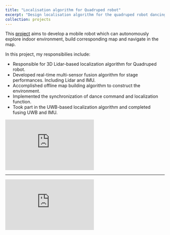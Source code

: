 ```yaml
---
title: "Localisation algorithm for Quadruped robot"
excerpt: "Design localisation algorithm for the quadruped robot dancing in TV gala. <br/><img src='/images/gala.jpg' width='640' height='480'>"
collection: projects
---
```


This [<font color="black">project</font>](https://roboticsandautomationnews.com/2021/02/11/ubtech-reveals-robot-ox-on-the-most-watched-tv-show-on-earth/40419/) aims to develop a mobile robot which can autonomously explore indoor environment, build corresponding map and navigate in the map.

In this project, my responsibilies include:

- Responsible for 3D Lidar-based localization algorithm for Quadruped robot.
- Developed real-time multi-sensor fusion algorithm for stage performances. Including Lidar and IMU.
- Accomplished offline map building algorithm to construct the environment.
- Implemented the synchronization of dance command and localization function.
- Took part in the UWB-based localization algorithm and completed fusing UWB and IMU.

<iframe width="280" height="160" src="https://www.youtube.com/embed/2TsH2QXvTCs?si=WBGMV0_9aE4hMmmY" title="YouTube video player" frameborder="0" allow="accelerometer; autoplay; clipboard-write; encrypted-media; gyroscope; picture-in-picture; web-share" allowfullscreen></iframe>

---

<iframe width="280" height="160" src="https://www.youtube.com/embed/qnSqiNYdpPE?si=_TN7p6ukbaPZi5ra" title="YouTube video player" frameborder="0" allow="accelerometer; autoplay; clipboard-write; encrypted-media; gyroscope; picture-in-picture; web-share" allowfullscreen></iframe>
